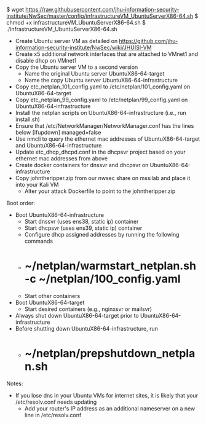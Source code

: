 $ wget https://raw.githubusercontent.com/jhu-information-security-institute/NwSec/master/config/infrastructureVM_UbuntuServerX86-64.sh
$ chmod +x infrastructureVM_UbuntuServerX86-64.sh
$ ./infrastructureVM_UbuntuServerX86-64.sh



* Create Ubuntu server VM as detailed on https://github.com/jhu-information-security-institute/NwSec/wiki/JHUISI-VM
* Create x5 additional network interfaces that are attached to VMnet1 and disable dhcp on VMnet1
* Copy the Ubuntu server VM to a second version
    * Name the original Ubuntu server UbuntuX86-64-target
    * Name the copy Ubuntu server UbuntuX86-64-infrastructure
* Copy etc_netplan_101_config.yaml to /etc/netplan/101_config.yaml on UbuntuX86-64-target
* Copy etc_netplan_99_config.yaml to /etc/netplan/99_config.yaml on UbuntuX86-64-infrastructure
* Install the netplan scripts on UbuntuX86-64-infrastructure (i.e., run install.sh)
* Ensure that /etc/NetworkManager/NetworkManager.conf has the lines below
[ifupdown]
managed=false
* Use nmcli to query the ethernet mac addresses of UbuntuX86-64-target and UbuntuX86-64-infrastructure
* Update etc_dhcp_dhcpd.conf in the dhcpsvr project based on your ethernet mac addresses from above
* Create docker containers for dnssvr and dhcpsvr on UbuntuX86-64-infrastructure
* Copy johntheripper.zip from our nwsec share on mssilab and place it into your Kali VM
    * Alter your attack Dockerfile to point to the johntheripper.zip

Boot order:
* Boot UbuntuX86-64-infrastructure
    * Start dnssvr (uses ens38, static ip) container
    * Start dhcpsvr (uses ens39, static ip) container
    * Configure dhcp assigned addresses by running the following commands
	* # ~/netplan/warmstart_netplan.sh -c ~/netplan/100_config.yaml
    * Start other containers
* Boot UbuntuX86-64-target
    * Start desired containers (e.g., nginxsvr or mailsvr)
* Always shut down UbuntuX86-64-target prior to UbuntuX86-64-infrastructure
* Before shutting down UbuntuX86-64-infrastructure, run
    * # ~/netplan/prepshutdown_netplan.sh
    
Notes:
* If you lose dns in your Ubuntu VMs for internet sites, it is likely that your /etc/resolv.conf needs updating
    * Add your router's IP address as an additional nameserver on a new line in /etc/resolv.conf
